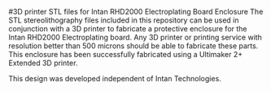 #3D printer STL files for Intan RHD2000 Electroplating Board Enclosure
The STL stereolithography files included in this repository can be used in conjunction with a 3D printer to fabricate a protective enclosure for the Intan RHD2000 Electroplating board. 
Any 3D printer or printing service with resolution better than 500 microns should be able to fabricate these parts. This enclosure has been successfully fabricated using a Ultimaker 2+ Extended 3D printer.

This design was developed independent of Intan Technologies.

